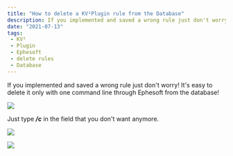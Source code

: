 ```yaml
---
title: "How to delete a KV²Plugin rule from the Database"
description: If you implemented and saved a wrong rule just don't worry! It's easy to delete it only with one command line through Ephesoft from the database!
date: "2021-07-13"
tags:
 - KV²
 - Plugin
 - Ephesoft
 - delete rules
 - Database
---
```


If you implemented and saved a wrong rule just don't worry! It's easy to delete it only with one command line through Ephesoft from the database!

![](/_images/doc2/Bildschirmfoto-2021-06-01-um-15.45.11-1024x388.png)

Just type **_/c_** in the field that you don't want anymore.

![](/_images/doc2/Bildschirmfoto-2021-06-01-um-15.50.48-1024x411.png)

![](/_images/doc2/Bildschirmfoto-2021-06-01-um-15.51.40-1024x382.png)
